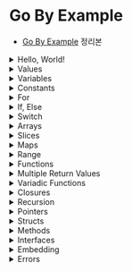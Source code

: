 # Go By Example

- [Go By Example](https://gobyexample.com/) 정리본

<details>
<summary>Hello, World!</summary>

<p>

```go
package main

import "fmt"

func main() {
    fmt.Println("Hello, World!")
}
```

- `main.go` 파일이 있을 때, 아래 명령어를 통해 바로 실행할 수 있다.

```
go run main.go
```

- 바이너리 파일로 build하고, 실행하는 과정은 아래와 같다.

```
go build main.go
ls # main, main.go

./main # Hello, World!
```

---

</p>
</details>

<details>
<summary>Values</summary>

<p>

- Go는 문자열, 정수형, 실수형, boolean 등 많은 값 타입을 가진다.

```go
package main

import "fmt"

func main() {
    fmt.Println("go" + "lang") // "golang"
    fmt.Println("1 + 2 = ", 1+2) // "1 + 2 = 3"
    fmt.Println("7.0 / 3.0 = ", 7.0/3.0) // "7.0 / 3.0 = 2.3333333333333335"
    fmt.Println(true && false) // "false"
}
```

---

</p>
</details>

<details>
<summary>Variables</summary>

<p>

- Go에서는 변수를 명시적으로 선언해야 하고, 이런 정보들은 컴파일러가 사용한다.  
  (타입 체크, 함수 호출 등)

- 1개 이상의 변수는 `var` 키워드를 사용해 선언할 수 있다.

- 아래 처럼 여러 변수들을 한 번에 선언할 수도 있다.

```go
func main() {
    var n1, n2 int = 1, 2
    var n3, n4 = 3, 4
    fmt.Println(n1, n2) // "1 2"
    fmt.Println(n3, n4) // "3 4"
}
```

- n3, n4의 경우 Go는 변수가 초기화된 값으로 타입을 결정한다.

- 아래처럼 값이 할당되지 않고 선언만 된 변수들은 초기값의 _zero-valued_ 로 지정된다.  
  예를 들어 int형이라면 0, 문자열이라면 아무런 값도 없는 빈 문자열 `""`이 된다.

```go
func main() {
    var n1 int
    fmt.Println(n1) // "0"
    var s1 string
    fmt.Println(s1) // ""
}
```

- `:=` 표현식은 값을 선언하고 초기화하는 것을 의미한다.

```go
func main() {
    n1 := 1
    s1 := "string"
    fmt.Println(n1, s1) // "1 string"
}
```

---

</p>
</details>

<details>
<summary>Constants</summary>

<p>

- Go는 문자, 문자열, boolean, 숫자형 값들에 대해 상수를 지원한다.  
  상수는 `const` 키워드를 사용해 선언한다.

```go
func main() {
    const s string = "constant"
    fmt.Println(s)

    const n = 50
    const d = 3e20 / n
    fmt.Println(d)

    fmt.Println(int64(d))
    fmt.Println(math.Sin(n))
}
```

- `const` 키워드는 `var` 키워드가 쓰이는 곳 어디서든 쓰일 수 있다.

---

</p>
</details>

<details>
<summary>For</summary>

<p>

- `for`는 Go에서 유일한 반복문이다.

```go
func main() {
	i := 1
	for i <= 3 {
		fmt.Print(i, " ")
		i = i + 1
	}

	// "1 2 3"

	for j := 7; j <= 9; j++ {
		fmt.Println(j, " ")
	}

	// "7 8 9"

	for {
		fmt.Println("LOOP")
		break
	}

	// "LOOP"

	for n := 0; n <= 5; n++ {
		if n%2 == 0 {
			continue
		}
		fmt.Print(n, " ")
	}

	// "1 3 5"
}
```

---

</p>
</details>

<details>
<summary>If, Else</summary>

<p>

- Go에서는 다른 언어와 if, else 구문이 동일하고, else문 없이 if문만 있을 수도 있다.  
  단, if else block에서의 `{ }`는 필수적으로 필요하다.

```go
func main() {
	if 7%2 == 0 {
		println("7 is even")
	} else {
		println("7 is odd")
	}

	if num := 9; num < 0 {
		println(num, "is negative")
	} else if num < 10 {
		println(num, "has 1 digit")
	} else {
		println(num, "has multiple digits")
	}
}

// "7 is odd"
// "9 has 1 digit"
```

---

</p>
</details>

<details>
<summary>Switch</summary>

<p>

- `switch`문 또한 다른 언어와 비슷하다.

```go
func main() {
	i := 2
	switch i {
	case 1:
		println("one")
	case 2:
		println("two")
	default:
		println("wrong")
	}
}
// "two"
```

- `case` 절에서는 `,`를 구분자로 해서 여러 조건을 하나의 case 절에 대해 적용할 수 있다.

```go
func main() {
	switch time.Now().Weekday() {
	case time.Saturday, time.Sunday:
		println("Weekend!")
	default:
		println("Weekday :(")
	}
}
// "Weekend!"
```

- switch 문에는 조건이 들어가지 않을 수도 있는데, 이는 if/else 문을 나타내는 또다른 방법 중 하나다.

```go
func main() {
	now := time.Now()
	switch {
	case now.Hour() < 12:
		println("Before noon.")
	default:
		println("After noon.")
	}

	// 위 switch-case는 아래의 if-else와 동일
	if now.Hour() < 12 {
		println("Before noon.")
	} else {
		println("After noon.")
	}
}
```

---

</p>
</details>

<details><summary>Arrays</summary>

<p>

- 아래 코드는 5개의 원소를 가지는 int형 배열을 선언한다. 변수 선언 시와 마찬가지로  
  선언된 배열 a는 모두 int의 기본값인 0을 5개 갖고 있다.

```go
func main() {
	var a [5]int
	fmt.Println(a)
}

// "[0 0 0 0 0]"
```

- 배열의 값은 `array[index]` 구문으로 설정할 수 있고, 가져올 때도 `array[index]` 구문을 사용한다.

```go
a[0] = 1
a[1] = 2
fmt.Println(a[0], a[1]) // "1 2"
```

- 아래 구문을 통해 배열을 선언함과 동시에 초기화할 수도 있다.

```go
func main() {
	a := [5]int{1, 2, 3, 4, 5}
	fmt.Println(a)
}

// "[1 2 3 4 5]"
```

- 내장 함수인 `len()`을 사용해 배열의 길이를 알아낼 수 있다.

```go
fmt.Println(len(a)) // "5"
```

- `Array` 타입은 1차원이지만, 이들을 조합해 n차원의 배열을 만들어낼 수 있다.

```go
func main() {
	var twoDimensionalArray [2][3]int
	for i := 0; i < 2; i++ {
		for j := 0; j < 3; j++ {
			twoDimensionalArray[i][j] = i + j
		}
	}
	fmt.Println(twoDimensionalArray)
}

// "[[0 1 2] [1 2 3]]"
```

---

</p></details>

<details><summary>Slices</summary>

<p>

- `Slice`는 Go의 주요 데이터 타입 중 하나로, 배열보다 연속적인 작업에 대해 더 많은 기능을 제공한다.

- 배열과 다르게 `Slice`는 크기가 선언된 원소 개수가 아닌, 가진 원소의 실제 크기로 결정된다.  
  0이 아닌 길이의 `Slice`를 만들기 위해선 내장 함수인 `make()`를 사용하면 된다.  
  아래 예시에서는 3개의 문자열을 가진 `Slice`를 만들었다.  
  배열과 마찬가지로 `arr[index]` 형식으로 값을 가져오거나 설정할 수 있다.

```go
func main() {
	s := make([]string, 3)
	fmt.Println("emp:", s) // emp: [  ]
	s[0] = "a"; s[1] = "b"; s[2] = "c"
	fmt.Println("set:", s) // set: [a b c]
	fmt.Println("get:", s[2]) // get: c

}
```

- 배열에는 없는 기능으로, 내장 함수인 `append()`를 사용해 `Slice`에 값을 추가할 수 있다.

```go
func main() {
	s := make([]string, 1)
	s[0] = "a"
	fmt.Println(s) // [a]
	s = append(s, "b")
	s = append(s, "c", "d", "e")
	fmt.Println(s) // [a b c d e]
}
```

- `Slice`는 `copy()`를 사용해 복사할 수 있다.

```go
func main() {
	original := make([]string, 3)
	original[0] = "a";
	original[1] = "b";
	original[2] = "c"
	fmt.Println(original) // [a b c]

	copied := make([]string, len(original))
	copy(copied, original)
	fmt.Println(copied) // [a b c]

	copied[0] = "x";
	copied[1] = "y";
	copied[2] = "z"
	fmt.Println(original) // [a b c]
	fmt.Println(copied) // [x y z]
}
```

- `Slice`는 slice 연산자도 제공하는데, `slice[low:high]` 형식으로 사용할 수 있다.  
  예를 들어, 아래 코드는 `s[2], s[3], s[4]`를 담는 `Slice`를 반환한다.

```go
func main() {
	s := make([]string, 6)
	s[0] = "a"
	s[1] = "b"
	s[2] = "c"
	s[3] = "d"
	s[4] = "e"
	s[5] = "f"
	slice := s[2:5]
	fmt.Println(slice) // [c d e]
	slice2 := s[:3]
	fmt.Println(slice2) // [a b c]
	slice3 := s[1:]
	fmt.Println(slice3) // [b c d e f]
}
```

- 배열과 마찬가지로 `Slice`도 다차원 데이터를 담을 수 있다.  
  다만 길이가 정해진 배열과 달리, 원소의 개수에 따라 길이가 달라지는 `Slice`의 특성 상  
  내부 데이터(`Slice`)의 길이는 달라질 수 있다.

```go
func main() {
	twoDimensionalSlice := make([][]int, 3)
	for i := 0; i < 3; i++ {
		innerLen := i + 1
		twoDimensionalSlice[i] = make([]int, innerLen)
		for j := 0; j < innerLen; j++ {
			twoDimensionalSlice[i][j] = i + j
		}
	}
	fmt.Println(twoDimensionalSlice) // [[0] [1 2] [2 3 4]]
}
```

---

</p></details>

<details><summary>Maps</summary>

<p>

- `Map`은 다른 언어들에서 _hashes_, _dict_ 라고 불리는 자료형과 비슷한 데이터 타입이다.

- 빈 `Map`을 만들기 위해서는 아래처럼 `make(map[key-type] value-type)` 구문을 사용한다.  
  값을 설정하기 위해서는 `name[key] = val` 형식을 사용하면 된다.  
  값을 가져올 때도 `name[key]` 형식을 사용한다.

```go
func main() {

	m := make(map[string]int)
	m["key1"] = 1
	m["key2"] = 2
	fmt.Println(m) // map[key1:1 key2:2]
}
```

- `len()` 내장함수를 `Map`에 대해 사용하면, key-value 쌍의 개수를 반환한다.

- `delete()` 내장함수를 사용하면 `Map`의 key-value pair를 제거한다.

```go
func main() {

	m := make(map[string]int)
	m["key1"] = 1
	m["key2"] = 2
	delete(m, "key1")
	fmt.Println(m) // map[key2:2]
}
```

- `name[key]` 형식으로 `Map`에서 value를 가져올 때는 해당 key가 존재하는지를  
  알려주는 2번째 반환값도 있다.

```go
func main() {

	m := make(map[string]int)
	m["key1"] = 1
	m["key2"] = 2
	value1, isPresent1 := m["key1"]
	fmt.Println(value1) // 1
	fmt.Println(isPresent1) // true

	value3, isPresent3 := m["key3"]
	fmt.Println(value3) // 0
	fmt.Println(isPresent3) // false
}
```

- 마지막으로 아래처럼 `Map`을 선언함과 동시에 key-value pair를 지정해 초기화할 수 있다.

```go
func main() {

	m := map[string]int{"key1": 1, "key2": 2}
	fmt.Println(m) // map[key1:1 key2:2]
}
```

---

</p></details>

<details><summary>Range</summary>

- `range`는 여러 종류의 자료구조를 순회(iterate)할 때 사용한다.

- 아래는 `range`를 사용해 `Slice`에 있는 숫자들을 합치는 예시이다.

```go
func main() {
	nums := []int{1, 2, 3}
	sum := 0
	for _, num := range nums {
		sum += num
	}
	println(sum) // 6
}
```

- 배열, `Slice`에 대한 `range`는 index, value를 함께 반환하며 순회한다.  
  위 예시에서는 index의 자리에 `_`를 사용했다.

> 관례적으로 사용하지 않는 변수가 있다면, `_`로 네이밍한다.

- `Map`에 대한 `range`는 key, value pair를 순회한다.

```go
func main() {
	m := map[string]int{"key1": 1, "key2": 2}
	for key, value := range m {
		fmt.Println(key, " -> ", value)
	}
	// key1 -> 1
	// key2 -> 2

	// key만 순회
	for k := range m {
		print(k, " ") // key1 key2
	}
}
```

- 마지막으로 문자열에 대한 `range`는 각 문자의 unicode를 순회한다.

```go
func main() {
	str := "abcdefg"
	for index, value := range str {
		fmt.Println(index, value)
	}
	/*
		0 97
		1 98
		2 99
		3 100
		4 101
		5 102
		6 103
	*/
}
```

---

<p>

</p></details>

<details><summary>Functions</summary>

<p>

- 함수는 `func` 키워드를 사용해 선언한다.

- 우선 아래는 2개의 int를 매개변수로 하고 int를 반환하는 함수 `plus()`이다.  
  매개변수마다 타입을 지정해줘도 되고, 같은 타입이 여러 개 있다면 한 번만 써줘도 된다.

```go
func plus(a int, b int) int {
	return a + b
}

func plusAll(a, b, c int) int {
	return a + b + c
}

func plusDifferentTypes(a, b int, c, d string) string {
	println(a + b)
	return c + d
}

func main() {
	fmt.Println(plusDifferentTypes(1, 2, "c", "d"))
}
```

---

</p></details>

<details><summary>Multiple Return Values</summary>

<p>

- Go에서는 하나의 함수, 표현식이 여러 개의 반환 값을 가질 수 있다.  
  예를 들어, 결과와 error를 모두 한 번에 반환하도록 할 수 있다.

- 아래의 `vals()` 함수는 2개의 int를 반환한다.

```go
func vals() (int, int) {
	return 3, 7
}

func main() {
	fmt.Println(vals())
}
```

- 2개 이상의 값이 반환될 때 하나만 사용하고 싶다면, 사용하지 않을 반환값에는 관례적으로 `_`로 네이밍한다.

```go
func main() {
	_, seven := vals()
	println(seven) // 7
}
```

---

</p></details>

<details><summary>Variadic Functions</summary>

<p>

- Go에서의 가변인자를 선언하는 방법은 Java와 동일하게 `...` 을 사용한다.

```go
func sum(nums ...int) int {
	result := 0
	for _, num := range nums {
		result += num
	}
	return result
}

func main() {
	fmt.Println(sum(1, 2, 3, 4))
}
```

- 가변인자를 매개변수로 받는 함수에 배열이나 `Slice`를 전달하려면 `...` 연산자를 붙힌다.

```go
func main() {
	numbers := []int{1, 2, 3, 4, 5}
	fmt.Println(sum(numbers...))

	slices := make([]int, 6)
	for i := 0; i < 6; i++ {
		slices[i] = i
	}
	fmt.Println(sum(slices...))
}
```

---

</p></details>

<details><summary>Closures</summary>

<p>

- Go는 익명 함수를 지원하며, 이를 사용해 `Closure`를 활용할 수 있다.  
  익명 함수는 이름 그대로 특정 작업을 하지만, 이름을 붙이고 싶지 않을 때 활용할 수 있다.  
  아래의 `intSeq()` 함수를 보자.

```go
func intSeq() func() int {
	i := 0
	return func() int {
		i++
		return i
	}
}

func main() {
	nextInt := intSeq()
	fmt.Println(nextInt()) // 1
	fmt.Println(nextInt()) // 2
	fmt.Println(nextInt()) // 3

	newInt := intSeq()
	fmt.Println(newInt()) // 1
	fmt.Println(newInt()) // 2
}
```

- 우선 `nextInt`는 `intSeq()`의 반환 결과, 즉 i가 0인 함수를 갖고 있다.  
  이후 `nextInt`를 호출할 때마다 i를 1씩 증가시키고 반환하는 익명 함수가 실행되기에  
  값이 1, 2, 3으로 출력되는 것이다.

- 반면 `newInt`는 또 다시 `intSeq()`의 반환 결과, 즉 i가 0인 함수를 갖고 있기에 1부터 다시 시작한다.

---

</p></details>

<details><summary>Recursion</summary>

<p>

- 당연히 Go에서도 재귀 함수를 사용할 수 있다. 아래의 `fact()`를 보자.  
  이 함수는 `fact(0)`가 호출될 때까지 계속 재귀적으로 호출된다.

```go
func fact(n int) int {
	if n == 0 {
		return 1
	}
	return n * fact(n-1)
}

func main() {
	fmt.Println(fact(4)) // 24
}
```

- 재귀 함수로 Closure 개념을 사용할 수도 있다.  
  하지만 재귀 함수의 목적으로 Closure를 사용할 때는 항상 `var`로 명시적으로 선언되어야 한다.  
  아래 코드에서 `fib()`를 명시적으로 선언하지 않으면, 함수를 선언함과 동시에 반환하기에 말이 안된다.  
  실제로도 `fib is undefined` 에러가 난다.

```go
func main() {
	var fib func(n int) int

	fib = func(n int) int {
		if n < 2 {
			return n
		}
		return fib(n-1) + fib(n-2)
	}

	fmt.Println(fib(7))
}
```

---

</p></details>

<details><summary>Pointers</summary>

<p>

- Go는 포인터를 지원한다.

- 아래의 `zeroval()`과 `zeroptr()` 함수를 통해 포인터와 값의 차이를 보자.  
  `zeroval()`은 int형 _값_ 을 받아 그 값을 0으로 바꾸기만 한다.  
  반면 `zeroptr()`는 `*int` 형 파라미터를 갖고 있으며, 이는 곧 int형 포인터를 의미한다.  
  이 함수 내의 `*iptr`는 `int*`형을 한 차원 내려 그 포인터 주소가 가리키는 값을 가져온다.  
  또한 `zeroptr()`에 전달할 때 `&i`는 i 변수의 포인터 주소를 전달하는 구문이다.

```go
func zeroval(ival int) {
	ival = 0
}

func zeroptr(iptr *int) {
	*iptr = 0
}

func main() {
	i := 1
	fmt.Println("Initial: ", i) // Initial:  1

	zeroval(1)
	fmt.Println("zeroval(): ", i) // zeroval():  1

	zeroptr(&i)
	fmt.Println("zeroptr(): ", i) // zeroptr():  0

	fmt.Println("pointer: ", &i) // pointer:  0x140000160c8
}
```

---

</p></details>

<details><summary>Structs</summary>

<p>

- Go에서는 `struct` 키워드를 사용해 특정 타입들로 이뤄진 구조체를 만들어 사용할 수 있다.

```go
type person struct {
	name string
	age  int
}

func newPerson(name string) *person {
	p := person{name: name, age: 25}
	return &p
}

func newPerson2(name string) person {
	p := person{name: name}
	p.age = 30
	return p
}

func main() {
	sangwoo := newPerson("sangwoo")
	fmt.Println(*sangwoo) // {sangwoo 25}
	sangwoo.name = "new Sangwoo"
	fmt.Println(*sangwoo) // {new Sangwoo 25}

	sangwoo2 := newPerson2("sangwoo2")
	fmt.Println(sangwoo2) // {sangwoo2 30}
	sangwoo2.name = "new Sangwoo2"
	fmt.Println(sangwoo2)
}
```

- 위처럼 관례적으로 구조체를 생성할 때는 해당 역할을 하는 함수를 만들어 호출한다.

- 구조체의 필드 접근 시에는 `.`를 사용할 수 있으며, 구조체 포인터의 필드를 접근할 때도 마찬가지로 `.`를  
  사용해 접근한다. (자동으로 dereference 된다.)

- 구조체를 만들 때는 `구조체명{필드명: 값}` 식으로 초기화를 할 수 있으며, 초기화하지 않으면 기본값이 할당된다.

- 구조체는 _가변(mutable)_ 이다.

---

</p></details>

<details><summary>Methods</summary>

<p>

- Go에서는 구조체에 대해 메소드를 정의할 수 있다.  
  아래의 `area()`는 rect 구조체에 대해 정의한 메소드이다.  
  `perim()`과 `area()`에서 알 수 있듯이 구조체에 대한 메소드는 구조체 포인터에 대해서도 할 수 있으며,  
  구조체 값에 대해서도 할 수 있다.

```go
type rect struct {
	width, height int
}

func (r *rect) area() int {
	return r.width * r.height
}

func (r rect) perim() int {
	return 2*r.width + 2*r.height
}

func main() {
	r := rect{width: 10, height: 5}
	fmt.Println("area: ", r.area()) // area: 50
	fmt.Println("perim: ", r.perim()) // perim: 30

	rp := &r
	fmt.Println("area: ", rp.area()) // area: 50
	fmt.Println("perim: ", rp.perim()) // perim: 30
}
```

- r는 구조체 값, rp는 구조체 포인터를 담고 있지만 둘 다 메소드를 같은 형태로 호출했다.  
  이는 Go가 메소드 호출에 대해 값과 포인터를 자동으로 변환해주기 때문이다.

---

</p></details>

<details><summary>Interfaces</summary>

<p>

- Go에서의 인터페이스는 메소드 시그니처의 집합체 이다.

- 아래는 `area()`, `perim()`을 가지는 geometry라는 인터페이스가 정의된 모습이다.

```go
type geometry interface {
	area() float64
	perim() float64
}
```

- 아래처럼 Go에서 인터페이스를 구현하기 위해서는 해당 인터페이스가 가진 메소드를 모두 구현하기만 하면 된다.  
  rect, circle 구조체 모두 geometry 인터페이스가 가지는 `area()`, `perim()`을 구현했기에  
  자동으로 geometry의 구현체로 취급되며, 그렇기에 `measure()`의 인자로 전달될 수 있는 것이다.

```go
type rect struct {
	width, height float64
}

func (r rect) area() float64 {
	return r.width * r.height
}

func (r rect) perim() float64 {
	return 2*r.width + 2*r.height
}

type circle struct {
	radius float64
}

func (c circle) area() float64 {
	return math.Pi * c.radius * c.radius
}

func (c circle) perim() float64 {
	return 2 * math.Pi * c.radius
}

func measure(g geometry) {
	fmt.Println(g)
	fmt.Println(g.area())
	fmt.Println(g.perim())
}

func main() {
	r := rect{width: 3, height: 4}
	c := circle{radius: 5}

	measure(r)
	measure(c)
}
```

---

</p></details>

<details><summary>Embedding</summary>

<p>

- Go에서는 구조체(struct)와 인터페이스(interface)들의 embedding을 지원한다.  
  이를 사용해 수많은 조합을 만들어 사용할 수 있다.

```go
type base struct {
	num int
}

func (b base) describe() string {
	return fmt.Sprintf("base with num=%v", b.num)
}

type container struct {
	base
	str string
}
```

- 위 코드에서 container 구조체는 base 구조체를 갖고 있다.  
  이렇게 embedding은 마치 이름 없는 필드와 같이 보인다.

```go
func main() {

	co := container{
		base: base{num: 1},
		str:  "Some name",
	}

	fmt.Println(co.describe()) // base with num=1
	fmt.Println(co.base.describe()) // base with num=1
	fmt.Println(co.base.num) // 1
	fmt.Println(co.num) // 1

	type describer interface {
		describe() string
	}

	var d describer = co
	fmt.Println(d.describe()) // base with num=1
}
```

- 재밌는 것은 co의 num에 접근하려면 `co.base.num`이 맞지만, `co.num`으로도 접근이 가능하다는 것이다.  
  마찬가지로 `describe()`는 base에 있는 메소드이지만 `co.describe()`도 가능하다.

- 또한 describer라는 인터페이스를 만들었는데, 이 인터페이스의 메소드 시그니처를 동일하게 base 구조체가  
  구현한다. 이때 container가 base를 embed하고 있기에 container가 describer를 구현하는 것으로 취급된다.

---

</p></details>

<details><summary>Errors</summary>

<p>

- Java와 같이 정상적인 결과를 반환하거나, 예외를 던지는 패러다임과는 달리 Go에서는 예외를 던지지 않고,  
  결과와 함께 반환한다.

- 이러한 Go의 패러다임은 예외를 특별하게 처리하지 않고, 정상적인 결과를 처리할 때와 동일하게 코드를 작성하개 해준다.

- 관례적으로 에러들은 `error` 타입을 가지며, 함수의 마지막 반환 값이다.

- `errors.New`는 주어진 에러 메시지를 가진 새로운 `error`를 만들어낸다.

```go
func f1(arg int) (int, error) {
	if arg == 42 {
		return -1, errors.New("cannot work with 42.")
	}
	return arg + 3, nil
}
```

- 위 `f1()` 함수는 인자로 42가 주어지면 에러를 반환한다.
- 에러 반환값이 nil이라면 에러가 발생하지 않았음을 의미한다.

- 아래처럼 `Error()` 메소드를 구현한 구조체를 만들어서 Custom error를 사용할 수 있다.

```go
type argError struct {
	arg     int
	problem string
}

func (e *argError) Error() string {
	return fmt.Sprintf("%d - %s", e.arg, e.problem)
}

func f2(arg int) (int, error) {
	if arg == 42 {
		return -1, &argError{arg, "Cannot work with 42."}
	}
	return arg + 3, nil
}
```

- 아래 코드를 보자. `range`를 사용해 7~42를 순회하며 각각 `f1()`과 `f2()`를 호출한다.  
  아래 코드에서 쓰인 if절의 모습은 Go에서는 매우 흔한 모습이다.

```go
func main() {
	for _, i := range []int{7, 42} {
		if r, e := f1(i); e != nil {
			fmt.Println("f1() failed:", e)
		} else {
			fmt.Println("f1() worked:", r)
		}
	}
	for _, i := range []int{7, 42} {
		if r, e := f2(i); e != nil {
			fmt.Println("f2() failed:", e)
		} else {
			fmt.Println("f2() worked:", r)
		}
	}
}
```

- 마지막으로 Custom error를 만들어 발생시키고, 사용할 때에는 형변환을 명시적으로 해줘야 한다.

```go
func main() {
	_, e := f2(42)
	if ae, ok := e.(*argError); ok {
		fmt.Println(ae.arg) // 42
		fmt.Println(ae.problem) // Cannot work with 42.
	}
}
```

- `e.(*argError)`는 형변환을 하는 모습이며 ae는 형변환된 결과, ok는 형변환이 가능한지를 담는 boolean 변수이다.

---

</p></details>
